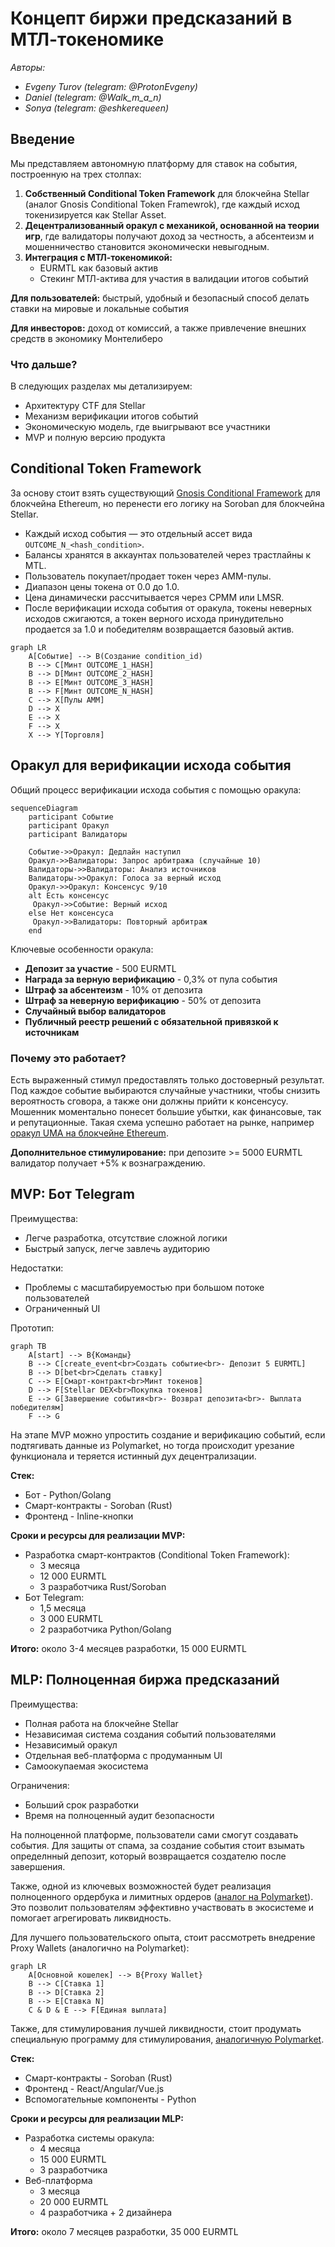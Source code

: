 # Концепт биржи предсказаний в МТЛ-токеномике

*Авторы:*
- *Evgeny Turov (telegram: @ProtonEvgeny)*
- *Daniel (telegram: @Walk_m_a_n)*
- *Sonya (telegram: @eshkerequeen)*

## Введение

Мы представляем автономную платформу для ставок на события, построенную на трех столпах:
1. **Собственный Conditional Token Framework** для блокчейна Stellar (аналог Gnosis Conditional Token Framewrok), где каждый исход токенизируется как Stellar Asset.
2. **Децентрализованный оракул с механикой, основанной на теории игр**, где валидаторы получают доход за честность, а абсентеизм и мошенничество становится экономически невыгодным.
3. **Интеграция с МТЛ-токеномикой:**
	- EURMTL как базовый актив
	- Стекинг МТЛ-актива для участия в валидации итогов событий

**Для пользователей:** быстрый, удобный и безопасный способ делать ставки на мировые и локальные события

**Для инвесторов:** доход от комиссий, а также привлечение внешних средств в экономику Монтелиберо

### Что дальше?
В следующих разделах мы детализируем:
* Архитектуру CTF для Stellar
* Механизм верификации итогов событий
* Экономическую модель, где выигрывают все участники
* MVP и полную версию продукта

## Conditional Token Framework

За основу стоит взять существующий [Gnosis Conditional Framework](https://github.com/gnosis/conditional-tokens-contracts/tree/master) для блокчейна Ethereum, но перенести его логику на Soroban для блокчейна Stellar.
- Каждый исход события — это отдельный ассет вида `OUTCOME_N_<hash_condition>`.
- Балансы хранятся в аккаунтах пользователей через трастлайны к MTL.
- Пользователь покупает/продает токен через AMM-пулы.
- Диапазон цены токена от 0.0 до 1.0.
- Цена динамически рассчитывается через CPMM или LMSR.
- После верификации исхода события от оракула, токены неверных исходов сжигаются, а токен верного исхода принудительно продается за 1.0 и победителям возвращается базовый актив.

```mermaid
graph LR
    A[Событие] --> B(Создание condition_id)
    B --> C[Минт OUTCOME_1_HASH]
    B --> D[Минт OUTCOME_2_HASH]
    B --> E[Минт OUTCOME_3_HASH]
    B --> F[Минт OUTCOME_N_HASH]
    C --> X[Пулы AMM]
    D --> X
    E --> X
    F --> X
    X --> Y[Торговля]
```

## Оракул для верификации исхода события

Общий процесс верификации исхода события с помощью оракула:

```mermaid
sequenceDiagram
    participant Событие
    participant Оракул
    participant Валидаторы
    
    Событие->>Оракул: Дедлайн наступил
    Оракул->>Валидаторы: Запрос арбитража (случайные 10)
    Валидаторы->>Валидаторы: Анализ источников
    Валидаторы->>Оракул: Голоса за верный исход
    Оракул->>Оракул: Консенсус 9/10
    alt Есть консенсус
     Оракул->>Событие: Верный исход
    else Нет консенсуса
     Оракул->>Валидаторы: Повторный арбитраж
    end
```

Ключевые особенности оракула:
- **Депозит за участие** - 500 EURMTL
- **Награда за верную верификацию** - 0,3% от пула события
- **Штраф за абсентеизм** - 10% от депозита
- **Штраф за неверную верификацию** - 50% от депозита
- **Случайный выбор валидаторов**
- **Публичный реестр решений с обязательной привязкой к источникам**

### Почему это работает?
Есть выраженный стимул предоставлять только достоверный результат. Под каждое событие выбираются случайные участники, чтобы снизить вероятность сговора, а также они должны прийти к консенсусу. Мошенник моментально понесет большие убытки, как финансовые, так и репутационные. Такая схема успешно работает на рынке, например [оракул UMA на блокчейне Ethereum](https://uma.xyz/).

**Дополнительное стимулирование:** при депозите >= 5000 EURMTL валидатор получает +5% к вознаграждению.

## MVP: Бот Telegram

Преимущества:
- Легче разработка, отсутствие сложной логики
- Быстрый запуск, легче завлечь аудиторию

Недостатки:
- Проблемы с масштабируемостью при большом потоке пользователей
- Ограниченный UI

Прототип:
```mermaid
graph TB
    A[start] --> B{Команды}
    B --> C[create_event<br>Создать событие<br>- Депозит 5 EURMTL]
    B --> D[bet<br>Сделать ставку]
    C --> E[Смарт-контракт<br>Минт токенов]
    D --> F[Stellar DEX<br>Покупка токенов]
    E --> G[Завершение события<br>- Возврат депозита<br>- Выплата победителям]
    F --> G
```
На этапе MVP можно упростить создание и верификацию событий, если подтягивать данные из Polymarket, но тогда происходит урезание функционала и теряется истинный дух децентрализации.

**Стек:**
- Бот - Python/Golang
- Смарт-контракты - Soroban (Rust)
- Фронтенд - Inline-кнопки

**Сроки и ресурсы для реализации MVP:**
- Разработка смарт-контрактов (Conditional Token Framework):
  - 3 месяца
  - 12 000 EURMTL
  - 3 разработчика Rust/Soroban
- Бот Telegram:
  - 1,5 месяца
  - 3 000 EURMTL
  - 2 разработчика Python/Golang

**Итого:** около 3-4 месяцев разработки, 15 000 EURMTL

## MLP: Полноценная биржа предсказаний

Преимущества:
- Полная работа на блокчейне Stellar
- Независимая система создания событий пользователями
- Независимый оракул
- Отдельная веб-платформа с продуманным UI
- Самоокупаемая экосистема

Ограничения:
- Больший срок разработки
- Время на полноценный аудит безопасности

На полноценной платформе, пользователи сами смогут создавать события. Для защиты от спама, за создание события стоит взымать определнный депозит, который возвращается создателю после завершения.

Также, одной из ключевых возможностей будет реализация полноценного ордербука и лимитных ордеров ([аналог на Polymarket](https://docs.polymarket.com/developers/CLOB/introduction)). Это позволит пользователям эффективно участвовать в экосистеме и помогает агрегировать ликвидность.

Для лучшего пользовательского опыта, стоит рассмотреть внедрение Proxy Wallets (аналогично на Polymarket):
```mermaid
graph LR
    A[Основной кошелек] --> B{Proxy Wallet}
    B --> C[Ставка 1]
    B --> D[Ставка 2]
    B --> E[Ставка N]
    C & D & E --> F[Единая выплата]
```
Также, для стимулирования лучшей ликвидности, стоит продумать специальную программу для стимулирования, [аналогичную Polymarket](https://docs.polymarket.com/polymarket-learn/trading/liquidity-rewards).

**Стек:**
- Смарт-контракты - Soroban (Rust)
- Фронтенд - React/Angular/Vue.js
- Вспомогательные компоненты - Python

**Сроки и ресурсы для реализации MLP:**
- Разработка системы оракула:
  - 4 месяца
  - 15 000 EURMTL
  - 3 разработчика
- Веб-платформа
  - 3 месяца
  - 20 000 EURMTL
  - 4 разработчика + 2 дизайнера

**Итого:** около 7 месяцев разработки, 35 000 EURMTL
